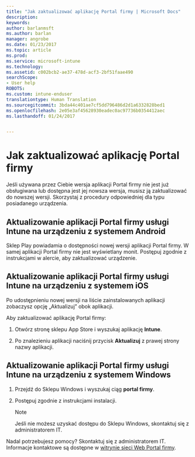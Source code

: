 ```yaml
---
title: "Jak zaktualizować aplikację Portal firmy | Microsoft Docs"
description: 
keywords: 
author: barlanmsft
ms.author: barlan
manager: angrobe
ms.date: 01/23/2017
ms.topic: article
ms.prod: 
ms.service: microsoft-intune
ms.technology: 
ms.assetid: c002bcb2-ae37-478d-acf3-2bf51faae490
searchScope:
- User help
ROBOTS: 
ms.custom: intune-enduser
translationtype: Human Translation
ms.sourcegitcommit: 3bda44c401ae7cf5dd796486d2d1a6332828bed1
ms.openlocfilehash: 2e05e3af45628930eadec0ac97736b0354412aec
ms.lasthandoff: 01/24/2017


---
```


# <a name="how-to-update-the-company-portal-app"></a>Jak zaktualizować aplikację Portal firmy

Jeśli używana przez Ciebie wersja aplikacji Portal firmy nie jest już obsługiwana lub dostępna jest jej nowsza wersja, musisz ją zaktualizować do nowszej wersji. Skorzystaj z procedury odpowiedniej dla typu posiadanego urządzenia.

## <a name="update-the-intune-company-portal-app-on-your-android-device"></a>Aktualizowanie aplikacji Portal firmy usługi Intune na urządzeniu z systemem Android

Sklep Play powiadamia o dostępności nowej wersji aplikacji Portal firmy. W samej aplikacji Portal firmy nie jest wyświetlany monit. Postępuj zgodnie z instrukcjami w alercie, aby zaktualizować urządzenie.

## <a name="update-the-intune-company-portal-app-on-your-ios-device"></a>Aktualizowanie aplikacji Portal firmy usługi Intune na urządzeniu z systemem iOS

Po udostępnieniu nowej wersji na liście zainstalowanych aplikacji zobaczysz opcję „Aktualizuj” obok aplikacji.  

Aby zaktualizować aplikację Portal firmy:

1. Otwórz stronę sklepu App Store i wyszukaj aplikację **Intune**.

2. Po znalezieniu aplikacji naciśnij przycisk **Aktualizuj** z prawej strony nazwy aplikacji.

## <a name="update-the-intune-company-portal-app-on-your-windows-device"></a>Aktualizowanie aplikacji Portal firmy usługi Intune na urządzeniu z systemem Windows

1.  Przejdź do Sklepu Windows i wyszukaj ciąg **portal firmy**.

2.  Postępuj zgodnie z instrukcjami instalacji.

    > [!NOTE]
    > Jeśli nie możesz uzyskać dostępu do Sklepu Windows, skontaktuj się z administratorem IT.


Nadal potrzebujesz pomocy? Skontaktuj się z administratorem IT. Informacje kontaktowe są dostępne w [witrynie sieci Web Portal firmy](http://portal.manage.microsoft.com).

